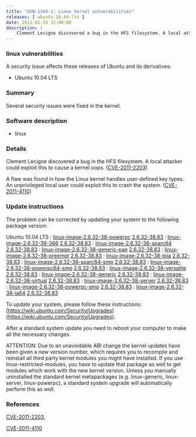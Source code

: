 ```yaml
---
title: "USN-1344-1: Linux kernel vulnerabilities"
releases: [ ubuntu-10.04-lts ]
date: 2012-01-24 12:00:00
description: |
    Clement Lecigne discovered a bug in the HFS filesystem. A local attacker could exploit this to cause a kernel oops. ([CVE-2011-2203](http://people.ubuntu.com/~ubuntu-security/cve/CVE-2011-2203))
--- 
```

 
### linux vulnerabilities

A security issue affects these releases of Ubuntu and its derivatives:

* Ubuntu 10.04 LTS

### Summary

Several security issues were fixed in the kernel. 

### Software description

* linux 

### Details

Clement Lecigne discovered a bug in the HFS filesystem. A local attacker could exploit this to cause a kernel oops. ([CVE-2011-2203](http://people.ubuntu.com/~ubuntu-security/cve/CVE-2011-2203))

A flaw was found in how the Linux kernel handles user-defined key types. An unprivileged local user could exploit this to crash the system. ([CVE-2011-4110](http://people.ubuntu.com/~ubuntu-security/cve/CVE-2011-4110)) 

### Update instructions

The problem can be corrected by updating your system to the following package version:

Ubuntu 10.04 LTS
 : [linux-image-2.6.32-38-powerpc](https://launchpad.net/ubuntu/+source/linux) <span> [2.6.32-38.83](https://launchpad.net/ubuntu/+source/linux/2.6.32-38.83) </span> 
 : [linux-image-2.6.32-38-386](https://launchpad.net/ubuntu/+source/linux) <span> [2.6.32-38.83](https://launchpad.net/ubuntu/+source/linux/2.6.32-38.83) </span> 
 : [linux-image-2.6.32-38-sparc64](https://launchpad.net/ubuntu/+source/linux) <span> [2.6.32-38.83](https://launchpad.net/ubuntu/+source/linux/2.6.32-38.83) </span> 
 : [linux-image-2.6.32-38-generic-pae](https://launchpad.net/ubuntu/+source/linux) <span> [2.6.32-38.83](https://launchpad.net/ubuntu/+source/linux/2.6.32-38.83) </span> 
 : [linux-image-2.6.32-38-preempt](https://launchpad.net/ubuntu/+source/linux) <span> [2.6.32-38.83](https://launchpad.net/ubuntu/+source/linux/2.6.32-38.83) </span> 
 : [linux-image-2.6.32-38-lpia](https://launchpad.net/ubuntu/+source/linux) <span> [2.6.32-38.83](https://launchpad.net/ubuntu/+source/linux/2.6.32-38.83) </span> 
 : [linux-image-2.6.32-38-sparc64-smp](https://launchpad.net/ubuntu/+source/linux) <span> [2.6.32-38.83](https://launchpad.net/ubuntu/+source/linux/2.6.32-38.83) </span> 
 : [linux-image-2.6.32-38-powerpc64-smp](https://launchpad.net/ubuntu/+source/linux) <span> [2.6.32-38.83](https://launchpad.net/ubuntu/+source/linux/2.6.32-38.83) </span> 
 : [linux-image-2.6.32-38-versatile](https://launchpad.net/ubuntu/+source/linux) <span> [2.6.32-38.83](https://launchpad.net/ubuntu/+source/linux/2.6.32-38.83) </span> 
 : [linux-image-2.6.32-38-generic](https://launchpad.net/ubuntu/+source/linux) <span> [2.6.32-38.83](https://launchpad.net/ubuntu/+source/linux/2.6.32-38.83) </span> 
 : [linux-image-2.6.32-38-virtual](https://launchpad.net/ubuntu/+source/linux) <span> [2.6.32-38.83](https://launchpad.net/ubuntu/+source/linux/2.6.32-38.83) </span> 
 : [linux-image-2.6.32-38-server](https://launchpad.net/ubuntu/+source/linux) <span> [2.6.32-38.83](https://launchpad.net/ubuntu/+source/linux/2.6.32-38.83) </span> 
 : [linux-image-2.6.32-38-powerpc-smp](https://launchpad.net/ubuntu/+source/linux) <span> [2.6.32-38.83](https://launchpad.net/ubuntu/+source/linux/2.6.32-38.83) </span> 
 : [linux-image-2.6.32-38-ia64](https://launchpad.net/ubuntu/+source/linux) <span> [2.6.32-38.83](https://launchpad.net/ubuntu/+source/linux/2.6.32-38.83) </span> 

To update your system, please follow these instructions: [https://wiki.ubuntu.com/Security/Upgrades](https://wiki.ubuntu.com/Security/Upgrades).

After a standard system update you need to reboot your computer to make all the necessary changes.

ATTENTION: Due to an unavoidable ABI change the kernel updates have been given a new version number, which requires you to recompile and reinstall all third party kernel modules you might have installed. If you use linux-restricted-modules, you have to update that package as well to get modules which work with the new kernel version. Unless you manually uninstalled the standard kernel metapackages (e.g. linux-generic, linux-server, linux-powerpc), a standard system upgrade will automatically perform this as well. 

### References

 [CVE-2011-2203](http://people.ubuntu.com/~ubuntu-security/cve/CVE-2011-2203), 

 [CVE-2011-4110](http://people.ubuntu.com/~ubuntu-security/cve/CVE-2011-4110)
 
